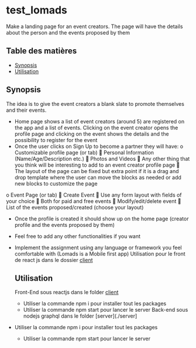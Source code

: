 # test_lomads

Make a landing page for an event creators. The page will have the details about the
person and the events proposed by them

## Table des matières

* [Synopsis](#synopsis)
* [Utilisation](#usage)

## <a name="synopsis"> Synopsis
The idea is to give the event creators a blank slate to promote themselves and their
events.
- Home page shows a list of event creators (around 5) are registered on the app
and a list of events. Clicking on the event creator opens the profile page and
clicking on the event shows the details and the possibility to register for the
event
- Once the user clicks on Sign Up to become a partner they will have:
o Customizable profile page (or tab)
 Personal Information (Name/Age/Description etc.)
 Photos and Videos
 Any other thing that you think will be interesting to add to an
event creator profile page
 The layout of the page can be fixed but extra point if it is a drag
and drop template where the user can move the blocks as
needed or add new blocks to customize the page

o Event Page (or tab)
 Create Event
 Use any form layout with fields of your choice
 Both for paid and free events
 Modify/edit/delete event
 List of the events proposed/created (choose your layout)
- Once the profile is created it should show up on the home page (creator profile
and the events proposed by them)
- Feel free to add any other functionalities if you want
- Implement the assignment using any language or framework you feel
comfortable with (Lomads is a Mobile first app)
Utilisation pour le front de react js dans le dossier [client](./client/)

  ## <a name="usage"> Utilisation
  Front-End sous reactjs dans le folder [client](./client/)
  - Utiliser la commande npm i pour installer tout les packages
  - Utiliser la commande npm start pour lancer le server
  Back-end sous nodejs graphql dans le folder [server](./server]
- Utiliser la commande npm i pour installer tout les packages
  - Utiliser la commande npm start pour lancer le server
